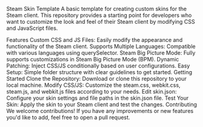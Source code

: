 Steam Skin Template
A basic template for creating custom skins for the Steam client. This repository provides a starting point for developers who want to customize the look and feel of their Steam client by modifying CSS and JavaScript files.

Features
Custom CSS and JS Files: Easily modify the appearance and functionality of the Steam client.
Supports Multiple Languages: Compatible with various languages using querySelector.
Steam Big Picture Mode: Fully supports customizations in Steam Big Picture Mode (BPM).
Dynamic Patching: Inject CSS/JS conditionally based on user configurations.
Easy Setup: Simple folder structure with clear guidelines to get started.
Getting Started
Clone the Repository: Download or clone this repository to your local machine.
Modify CSS/JS: Customize the steam.css, webkit.css, steam.js, and webkit.js files according to your needs.
Edit skin.json: Configure your skin settings and file paths in the skin.json file.
Test Your Skin: Apply the skin to your Steam client and test the changes.
Contributing
We welcome contributions! If you have any improvements or new features you'd like to add, feel free to open a pull request.
